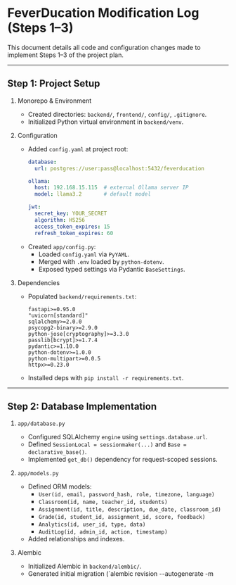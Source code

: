 # FeverDucation Modification Log (Steps 1–3)

This document details all code and configuration changes made to implement Steps 1–3 of the project plan.

---

## Step 1: Project Setup

1. Monorepo & Environment
   - Created directories: `backend/`, `frontend/`, `config/`, `.gitignore`.
   - Initialized Python virtual environment in `backend/venv`.

2. Configuration
   - Added `config.yaml` at project root:
     ```yaml
     database:
       url: postgres://user:pass@localhost:5432/feverducation

     ollama:
       host: 192.168.15.115  # external Ollama server IP
       model: llama3.2       # default model

     jwt:
       secret_key: YOUR_SECRET
       algorithm: HS256
       access_token_expires: 15
       refresh_token_expires: 60
     ```
   - Created `app/config.py`:
     - Loaded `config.yaml` via `PyYAML`.
     - Merged with `.env` loaded by `python-dotenv`.
     - Exposed typed settings via Pydantic `BaseSettings`.

3. Dependencies
   - Populated `backend/requirements.txt`:
     ```text
     fastapi>=0.95.0
     "uvicorn[standard]"
     sqlalchemy>=2.0.0
     psycopg2-binary>=2.9.0
     python-jose[cryptography]>=3.3.0
     passlib[bcrypt]>=1.7.4
     pydantic>=1.10.0
     python-dotenv>=1.0.0
     python-multipart>=0.0.5
     httpx>=0.23.0
     ```
   - Installed deps with `pip install -r requirements.txt`.

---

## Step 2: Database Implementation

1. `app/database.py`
   - Configured SQLAlchemy `engine` using `settings.database.url`.
   - Defined `SessionLocal = sessionmaker(...)` and `Base = declarative_base()`.
   - Implemented `get_db()` dependency for request-scoped sessions.

2. `app/models.py`
   - Defined ORM models:
     - `User(id, email, password_hash, role, timezone, language)`
     - `Classroom(id, name, teacher_id, students)`
     - `Assignment(id, title, description, due_date, classroom_id)`
     - `Grade(id, student_id, assignment_id, score, feedback)`
     - `Analytics(id, user_id, type, data)`
     - `AuditLog(id, admin_id, action, timestamp)`
   - Added relationships and indexes.

3. Alembic
   - Initialized Alembic in `backend/alembic/`.
   - Generated initial migration (`alembic revision --autogenerate -m 
